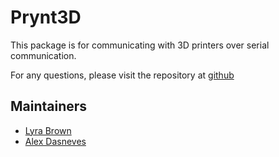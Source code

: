 # Prynt3D

This package is for communicating with 3D printers over serial communication.

For any questions, please visit the repository at [github](https://github.com/lyramakes/prynt3d)

## Maintainers

- [Lyra Brown](https://github.com/LyraMakes/)
- [Alex Dasneves](https://github.com/adasneves127/)
